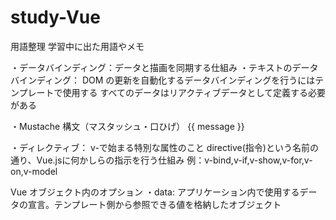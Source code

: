 # study-Vue

用語整理
学習中に出た用語やメモ

・データバインディング：データと描画を同期する仕組み
・テキストのデータバインディング：
DOM の更新を自動化するデータバインディングを行うにはテンプレートで使用する
すべてのデータはリアクティブデータとして定義する必要がある

・Mustache 構文（マスタッシュ・口ひげ）
{{ message }}

・ディレクティブ：
v-で始まる特別な属性のこと
directive(指令)という名前の通り、Vue.jsに何かしらの指示を行う仕組み
例：v-bind,v-if,v-show,v-for,v-on,v-model

Vue オブジェクト内のオプション
・data:
アプリケーション内で使用するデータの宣言。テンプレート側から参照できる値を格納したオブジェクト
